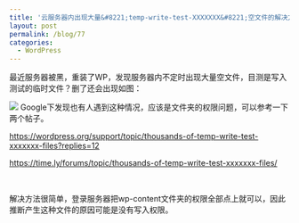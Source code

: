 ```yaml
---
title: '云服务器内出现大量&#8221;temp-write-test-XXXXXXX&#8221;空文件的解决方法'
layout: post
permalink: /blog/77
categories:
  - WordPress
---
```

最近服务器被黑，重装了WP，发现服务器内不定时出现大量空文件，目测是写入测试的临时文件？删了还会出现如图：

![](https://i1.wp.com/ww3.sinaimg.cn/large/9cd77f2ejw1f1iph0gh15j20l30fjmx9.jpg)
Google下发现也有人遇到这种情况，应该是文件夹的权限问题，可以参考一下两个帖子。

<a href="https://wordpress.org/support/topic/thousands-of-temp-write-test-xxxxxxx-files?replies=12" target="_blank">https://wordpress.org/support/topic/thousands-of-temp-write-test-xxxxxxx-files?replies=12</a>

<a href="https://time.ly/forums/topic/thousands-of-temp-write-test-xxxxxxx-files/" target="_blank">https://time.ly/forums/topic/thousands-of-temp-write-test-xxxxxxx-files/</a>

&nbsp;

解决方法很简单，登录服务器把wp-content文件夹的权限全部点上就可以，因此推断产生这种文件的原因可能是没有写入权限。